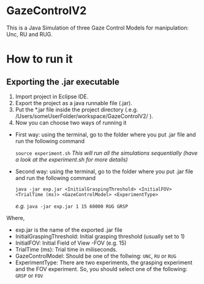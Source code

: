 GazeControlV2
=============

This is a Java Simulation of three Gaze Control Models for manipulation: Unc, RU and RUG.


# How to run it

## Exporting the .jar executable

1. Import project in Eclipse IDE.
2. Export the project as a java runnable file (.jar).
3. Put the *.jar file inside the project directory (.e.g. /Users/someUserFolder/workspace/GazeControlV2/ ).
4. Now you can choose two ways of running it 

* First way: using the terminal, go to the folder where you put .jar file and run the following command

  `source experiment.sh`
*This will run all the simulations sequentially (have a look at the experiment.sh for more details)*

* Second way: using the terminal, go to the folder where you put .jar file and run the following command

  `java -jar exp.jar <InitialGraspingThreshold> <InitialFOV> <TrialTime (ms)> <GazeControlModel> <ExperimentType>`

  *e.g.* `java -jar exp.jar 1 15 60000 RUG GRSP`

Where,
* exp.jar is the name of the exported .jar file
* InitialGraspingThreshold: Initial grasping threshold (usually set to 1)
* InitialFOV: Initial Field of View -FOV (e.g. 15)
* TrialTime (ms): Trial time in miliseconds.
* GazeControlModel: Should be one of the follwing: `UNC`, `RU` or `RUG`
* ExperimentType: There are two experiments, the grasping experiment and the FOV experiment. So, you should select one of the following: `GRSP` or `FOV`


